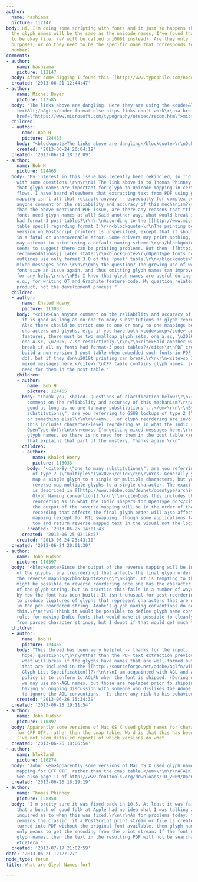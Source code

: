 ```yaml
---
author:
  name: hashiama
  picture: 112147
body: Hi, I'm doing some scripting with fonts and it just so happens that in the conversion,
  the glyph names will be the same as the unicode names, I've found that this seems
  to be okay (i.e. /a/ will be called uni0061 instead). Are they only for human-reabable
  purposes, or do they need to be the specific name that corresponds to the unicode
  number?
comments:
- author:
    name: hashiama
    picture: 112147
  body: After some digging I found this [[http://www.typophile.com/node/103618#comment-556529]]...
  created: '2013-06-21 12:44:47'
- author:
    name: Michel Boyer
    picture: 112585
  body: "The links above are dangling. Here they are using the <code>&lt;a href=\"...\"&gt;
    text&lt;/a&gt;</code> format else https links don't work\r\n<a href=\"http://www.microsoft.com/typography/otspec/post.htm\">microsoft.com/typography/otspec/post.htm</a>\r\n<a
    href=\"https://www.microsoft.com/typography/otspec/recom.htm\">microsoft.com/typography/otspec/recom.htm</a>\r\n"
  children:
  - author:
      name: Bob H
      picture: 124465
    body: "<blockquote>The links above are dangling</blockquote>\r\nDuh. Sorry. Updated."
    created: '2013-06-24 20:04:19'
  created: '2013-06-24 18:32:09'
- author:
    name: Bob H
    picture: 124465
  body: "My interest in this issue has recently been rekindled, so I'd like to followup
    with some questions.\r\n\r\n1) The link above is to Thomas Phinney's suggestion
    that glyph names are important for glyph-to-Unicode mapping in certain PDF work
    flows. I have heard elsewhere that extracting text from PDF using glyph-to-Unicode
    mapping isn't all that reliable anyway -- especially for complex scripts. Can
    anyone comment on the reliability and accuracy of this mechanism?\r\n\r\n2) Other
    than the above-mentioned PDF issue, are there any reasons that ttf-flavored OpenType
    fonts need glyph names at all? Said another way, what would break if all my fonts
    had format-3 post tables?\r\n\r\nAccording to the [[http://www.microsoft.com/typography/otspec/post.htm|post
    table spec]] regarding format 3:\r\n<blockquote>\r\nThe printing behavior of this
    version on PostScript printers is unspecified, except that it should not result
    in a fatal or unrecoverable error. Some drivers may print nothing, other drivers
    may attempt to print using a default naming scheme.\r\n</blockquote>\r\nwhich
    seems to suggest there can be printing problems. But then  [[http://www.microsoft.com/typography/otspec/recom.htm|Microsoft's
    recommendations]] later state:\r\n<blockquote>\r\nOpenType fonts containing CFF
    outlines use only format 3.0 of the 'post' table.\r\n</blockquote>\r\nso I'm getting
    mixed messages here.\r\n\r\nWhy the question? The growing use of webfonts makes
    font size an issue again, and thus omitting glyph names can improve performance.\r\n\r\nThanks
    for any help.\r\n\r\nPS: I know that glyph names are useful during development,
    e.g., for writing OT and Graphite feature code. My question relates to the final
    product, not the development process."
  children:
  - author:
      name: Khaled Hosny
      picture: 113033
    body: "<cite>Can anyone comment on the reliability and accuracy of this mechanism?</cite>\r\nAFAIK
      it is good as long as no one to many substitutions or glyph reordering are involved.
      Also there should be strict one to one or many to one maapings between input
      characters and glyphs, e.g. if you have both <code>smcp</code> and <code>c2sc</code>
      features, there must be two smallcap glyph sets, one a.sc, \u2026, z.sc and
      one A.sc, \u2026, Z.sc respictively.\r\n\r\n<cite>Said another way, what would
      break if all my fonts had format-3 post tables?</cite>\r\nPDF creators should
      build a non-version 3 post table when embedded such fonts in PDF files (some
      do), but if they don\u2019t printing can break.\r\n\r\n<cite>so I'm getting
      mixed messages here.</cite>\r\nCFF table contains glyph names, so there is no
      need for them in the post table."
    children:
    - author:
        name: Bob H
        picture: 124465
      body: "Thank you, Khaled. Questions of clarification below:\r\n\r\n<em>Can anyone
        comment on the reliability and accuracy of this mechanism?\r\nAFAIK it is
        good as long as no one to many substitutions ...</em>\r\n\r\nBy \"one to many
        substitutions\", are you referring to GSUB lookups of type 2 (\"multiple\")
        or something else?\r\n\r\n<em>... or glyph reordering are involved.</em> \r\n\r\nDoes
        this includes character-level reordering as in what the Indic shapers for
        OpenType do?\r\n\r\n<em>so I'm getting mixed messages here.\r\nCFF table contains
        glyph names, so there is no need for them in the post table.</em>\r\n\r\nAh,
        that explains that part of the mystery. Thanks again.\r\n"
      children:
      - author:
          name: Khaled Hosny
          picture: 113033
        body: "<cite>By \"one to many substitutions\", are you referring to GSUB lookups
          of type 2 (\"multiple\")\u2026</cite>\r\n\r\nYes. Generally you can reverse
          map a single glyph to a single or multiple characters, but you can\u2019t
          reverse map multiple glyphs to a single character. The exact algorithm used
          is described in [[http://www.adobe.com/devnet/opentype/archives/glyph.html#2|Adobe
          Glyph Naming convention]].\r\n\r\n<cite>Does this includes character-level
          reordering as in what the Indic shapers for OpenType do?</cite>\r\n\r\nSince
          the output of the reverse mapping will be in the order of the glyphs, any
          recording that affects the final glyph order will a;so affect the reverse
          mapping (except for RTL swapping, though some applications fail with that
          too and return reverse mapped text in the visual not the logical order)."
        created: '2013-06-25 14:01:43'
      created: '2013-06-25 02:18:57'
    created: '2013-06-24 23:43:10'
  created: '2013-06-24 20:01:30'
- author:
    name: John Hudson
    picture: 110397
  body: "<blockquote>Since the output of the reverse mapping will be in the order
    of the glyphs, any [reordering] that affects the final glyph order will also affect
    the reverse mapping</blockquote>\r\n\r\nRight. It is tempting to think that it
    might be possible to reverse reordering once one has the character identities
    of the glyph string, but in practice this fails in a number of ways, influenced
    by how the font has been built. It isn't unusual for post-reordering GSUB features
    to produce ligatures of glyphs that represent characters that are not sequential
    in the pre-reordered string. Adobe's glyph naming conventions do not cater for
    this.\r\n\r\nI think it would be possible to define glyph name conventions and
    rules for making Indic fonts that would make it possible to cleanly reverse reordering
    from parsed character strings, but I doubt if that would get much traction."
  children:
  - author:
      name: Bob H
      picture: 124465
    body: "This thread has been very helpful -- thanks for the input.  One last (I
      hope) question:\r\n\r\nOther than the PDF text extraction previously discussed,
      what will break if the glyphs have names that are well-formed but are not names
      that are included in the [[http://sourceforge.net/adobe/aglfn/wiki/AGL%20Specification/|Adobe
      Glyph List Specification]]?\r\n\r\nI am acquainted with AGL and AGLFN, and our
      policy is to conform to AGLFN when the font is shipped. (During development
      we may use non-AGL names, but those are replaced prior to shipping). But I am
      having an ongoing discussion with someone who dislikes the Adobe names and chooses
      to ignore the AGL conventions.  Is there any risk to his behaviour?"
    created: '2013-06-26 15:34:39'
  created: '2013-06-25 19:11:54'
- author:
    name: John Hudson
    picture: 110397
  body: Apparently some versions of Mac OS X used glyph names for character mapping
    for CFF OTF, rather than the cmap table. Word is that this has been fixed, but
    I've not seem detailed reports of which versions do what.
  created: '2013-06-26 18:06:54'
- author:
    name: blokland
    picture: 110274
  body: "John: <em>Apparently some versions of Mac OS X used glyph names for character
    mapping for CFF OTF, rather than the cmap table.</em>\r\n\r\nAFAIK 10.3 and 10.4.
    See also page 11 of http://www.fonttools.org/downloads/TD_2009/OpenType_Status_2009.pdf\r\n\r\nFEB"
  created: '2013-06-26 18:19:19'
- author:
    name: Thomas Phinney
    picture: 128358
  body: "I'm pretty sure it was fixed back in 10.5. At least it was far back enough
    that a bunch of good folk at Apple had no idea what I was talking about when I
    inquired as to when this was fixed.\r\n\r\nAs for problems today, the main one
    remains the classic: if a PostScript print stream or file is created, and then
    turned into PDF without the original font available, then glyph names are the
    only means to get the encoding from the print stream. If the font uses unrecognized
    glyph names, then the text in the resulting PDF will not be searchable, copyable,
    etcetera."
  created: '2013-07-17 21:02:59'
date: '2013-06-21 12:27:27'
node_type: forum
title: What are Glyph Names for?

---
```

